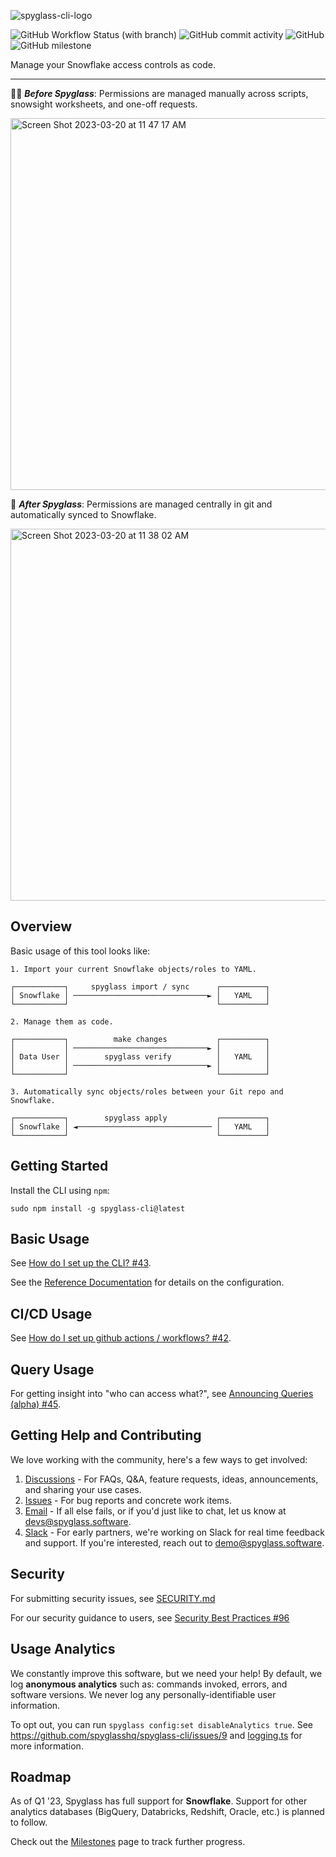 ![spyglass-cli-logo](https://user-images.githubusercontent.com/121976108/225433315-7997ae61-5a9b-4ba1-9300-8756db25c729.png)


![GitHub Workflow Status (with branch)](https://img.shields.io/github/actions/workflow/status/spyglasshq/spyglass-cli/test.yml?branch=master) ![GitHub commit activity](https://img.shields.io/github/commit-activity/m/spyglasshq/spyglass-cli) ![GitHub](https://img.shields.io/github/license/spyglasshq/spyglass-cli) ![GitHub milestone](https://img.shields.io/github/milestones/progress-percent/spyglasshq/spyglass-cli/2)

Manage your Snowflake access controls as code.

---

🚣‍♂️ _**Before Spyglass**_: Permissions are managed manually across scripts, snowsight worksheets, and one-off requests.

<img width="595" alt="Screen Shot 2023-03-20 at 11 47 17 AM" src="https://user-images.githubusercontent.com/121976108/226393854-6c9e08ba-8101-4569-a93b-bdf104129eff.png">

🚤 _**After Spyglass**_: Permissions are managed centrally in git and automatically synced to Snowflake.

<img width="595" alt="Screen Shot 2023-03-20 at 11 38 02 AM" src="https://user-images.githubusercontent.com/121976108/226395881-2104d915-6e1c-4422-9b21-8a5e08447cc9.png">

## Overview

Basic usage of this tool looks like:

```
1. Import your current Snowflake objects/roles to YAML.

┌───────────┐     spyglass import / sync      ┌──────────┐
│ Snowflake │ ──────────────────────────────► │   YAML   │
└───────────┘                                 └──────────┘

2. Manage them as code.

┌───────────┐          make changes           ┌──────────┐
│           │ ──────────────────────────────► │          │
│ Data User │        spyglass verify          │   YAML   │
│           │ ──────────────────────────────► │          │
└───────────┘                                 └──────────┘

3. Automatically sync objects/roles between your Git repo and Snowflake.

┌───────────┐        spyglass apply           ┌──────────┐
│ Snowflake │ ◄────────────────────────────── │   YAML   │
└───────────┘                                 └──────────┘
```

## Getting Started

Install the CLI using `npm`:

```
sudo npm install -g spyglass-cli@latest
```

## Basic Usage

See [How do I set up the CLI? #43](https://github.com/spyglasshq/spyglass-cli/discussions/43).

See the [Reference Documentation](https://spyglasshq.github.io/spyglass-cli/) for details on the configuration.

## CI/CD Usage

See [How do I set up github actions / workflows? #42](https://github.com/spyglasshq/spyglass-cli/discussions/42).

## Query Usage

For getting insight into "who can access what?", see [Announcing Queries (alpha) #45](https://github.com/spyglasshq/spyglass-cli/discussions/45).

## Getting Help and Contributing

We love working with the community, here's a few ways to get involved:

1. [Discussions](https://github.com/spyglasshq/spyglass-cli/discussions) - For FAQs, Q&A, feature requests, ideas, announcements, and sharing your use cases.
2. [Issues](https://github.com/spyglasshq/spyglass-cli/issues) - For bug reports and concrete work items.
3. [Email](mailto:devs@spyglass.software) - If all else fails, or if you'd just like to chat, let us know at devs@spyglass.software.
4. [Slack](mailto:demo@spyglass.software) - For early partners, we're working on Slack for real time feedback and support. If you're interested, reach out to demo@spyglass.software.

## Security

For submitting security issues, see [SECURITY.md](./SECURITY.md)

For our security guidance to users, see [Security Best Practices #96](https://github.com/spyglasshq/spyglass-cli/discussions/96)

## Usage Analytics

We constantly improve this software, but we need your help! By default, we log **anonymous analytics** such as: commands invoked, errors, and software versions. We never log any personally-identifiable user information.

To opt out, you can run `spyglass config:set disableAnalytics true`. See https://github.com/spyglasshq/spyglass-cli/issues/9 and [logging.ts](./src/lib/logging.ts) for more information.

## Roadmap

As of Q1 '23, Spyglass has full support for **Snowflake**. Support for other analytics databases (BigQuery, Databricks, Redshift, Oracle, etc.) is planned to follow.

Check out the [Milestones](https://github.com/spyglasshq/spyglass-cli/milestones) page to track further progress.
